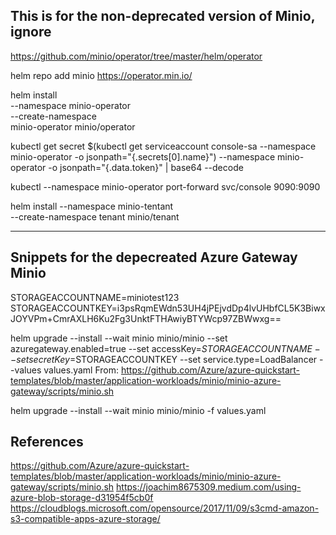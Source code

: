 ## This is for the non-deprecated version of Minio, ignore
https://github.com/minio/operator/tree/master/helm/operator


helm repo add minio https://operator.min.io/

helm install \
  --namespace minio-operator \
  --create-namespace \
  minio-operator minio/operator

kubectl get secret $(kubectl get serviceaccount console-sa --namespace minio-operator -o jsonpath="{.secrets[0].name}") --namespace minio-operator -o jsonpath="{.data.token}" | base64 --decode

kubectl --namespace minio-operator port-forward svc/console 9090:9090

helm install --namespace minio-tentant \
--create-namespace tenant minio/tenant


-------

## Snippets for the depecreated Azure Gateway Minio

STORAGEACCOUNTNAME=miniotest123
STORAGEACCOUNTKEY=i3psRqmEWdn53UH4jPEjvdDp4lvUHbfCL5K3BiwxJOYVPm+CmrAXLH6Ku2Fg3UnktFTHAwiyBTYWcp97ZBWwxg==


helm upgrade --install --wait minio minio/minio --set azuregateway.enabled=true --set accessKey=$STORAGEACCOUNTNAME --set secretKey=$STORAGEACCOUNTKEY --set service.type=LoadBalancer --values values.yaml
From: https://github.com/Azure/azure-quickstart-templates/blob/master/application-workloads/minio/minio-azure-gateway/scripts/minio.sh


helm upgrade --install --wait minio minio/minio -f values.yaml


## References

https://github.com/Azure/azure-quickstart-templates/blob/master/application-workloads/minio/minio-azure-gateway/scripts/minio.sh
https://joachim8675309.medium.com/using-azure-blob-storage-d31954f5cb0f
https://cloudblogs.microsoft.com/opensource/2017/11/09/s3cmd-amazon-s3-compatible-apps-azure-storage/
